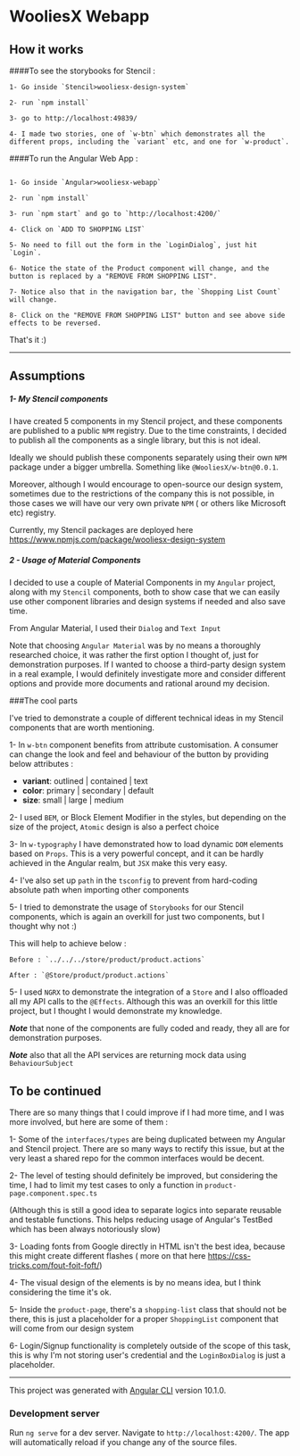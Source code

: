 # WooliesX Webapp


## How it works 

####To see the storybooks for Stencil : 

```
1- Go inside `Stencil>wooliesx-design-system`

2- run `npm install`

3- go to http://localhost:49839/

4- I made two stories, one of `w-btn` which demonstrates all the different props, including the `variant` etc, and one for `w-product`.

```

####To run the Angular Web App :

```

1- Go inside `Angular>wooliesx-webapp`

2- run `npm install`

3- run `npm start` and go to `http://localhost:4200/`

4- Click on `ADD TO SHOPPING LIST`

5- No need to fill out the form in the `LoginDialog`, just hit `Login`.
 
6- Notice the state of the Product component will change, and the button is replaced by a "REMOVE FROM SHOPPING LIST".

7- Notice also that in the navigation bar, the `Shopping List Count` will change. 

8- Click on the "REMOVE FROM SHOPPING LIST" button and see above side effects to be reversed.

```
That's it :) 

----
## Assumptions

##### 1- My Stencil components
 
I have created 5 components in my Stencil project, and these components are published to a public `NPM` registry.
Due to the time constraints, I decided to publish all the components as a single library, but this is not ideal.

Ideally we should publish these components separately using their own `NPM` package under a bigger umbrella.
Something like `@WooliesX/w-btn@0.0.1`.  

Moreover, although I would encourage to open-source our design system, sometimes due to the restrictions of the company this is not possible, in those cases we will have our very own private `NPM` ( or others like Microsoft etc) registry. 

Currently, my Stencil packages are deployed here https://www.npmjs.com/package/wooliesx-design-system

##### 2 - Usage of Material Components

I decided to use a couple of Material Components in my `Angular` project, along with my `Stencil` components, both to show case that we can easily use other component libraries and design systems if needed and also save time.

From Angular Material, I used their `Dialog` and `Text Input`

Note that choosing `Angular Material` was by no means a thoroughly researched choice, it was rather the first option I thought of, just for demonstration purposes.
If I wanted to choose a third-party design system in a real example, I would definitely investigate more and consider different options and provide more documents and rational around my decision. 
 

###The cool parts

I've tried to demonstrate a couple of different technical ideas in my Stencil components that are worth mentioning.

1- In `w-btn` component benefits from attribute customisation.
A consumer can change the look and feel and behaviour of the button by providing below attributes : 

* **variant**:    outlined  |   contained   |   text
* **color**:      primary   |   secondary   |   default
* **size**:       small     |   large       |   medium

2- I used `BEM`, or Block Element Modifier in the styles, but depending on the size of the project, `Atomic` design is also a perfect choice

3- In `w-typography` I have demonstrated how to load dynamic `DOM` elements based on `Props`. This is a very powerful concept, and it can be hardly achieved in the Angular realm, but `JSX` make this very easy. 

4- I've also set up `path` in the `tsconfig` to prevent from hard-coding absolute path when importing other components

5- I tried to demonstrate the usage of `Storybooks` for our Stencil components, which is again an overkill for just two components, but I thought why not :)   

This will help to achieve below :  
```
Before : `../../../store/product/product.actions`

After : `@Store/product/product.actions`
```

5- I used `NGRX` to demonstrate the integration of a `Store` and I also offloaded all my API calls to the `@Effects`.
Although this was an overkill for this little project, but I thought I would demonstrate my knowledge.


***Note*** that none of the components are fully coded and ready, they all are for demonstration purposes.  

***Note*** also that all the API services are returning mock data using `BehaviourSubject`   


## To be continued 

There are so many things that I could improve if I had more time, and I was more involved, but here are some of them : 

1- Some of the `interfaces/types` are being duplicated between my Angular and Stencil project. There are so many ways to rectify this issue, but at the very least a shared repo for the common interfaces would be decent. 

2- The level of testing should definitely be improved, but considering the time, I had to limit my test cases to only a function in `product-page.component.spec.ts`

(Although this is still a good idea to separate logics into separate reusable and testable functions. This helps reducing usage of Angular's TestBed which has been always notoriously slow)

3- Loading fonts from Google directly in HTML isn't the best idea, because this might create different flashes ( more on that here https://css-tricks.com/fout-foit-foft/) 

4- The visual design of the elements is by no means idea, but I think considering the time it's ok.  

5- Inside the `product-page`, there's a `shopping-list` class that should not be there, this is just a placeholder for a proper `ShoppingList` component that will come from our design system

6- Login/Signup functionality is completely outside of the scope of this task, this is why I'm not storing user's credential and the `LoginBoxDialog` is just a placeholder.

  
------
This project was generated with [Angular CLI](https://github.com/angular/angular-cli) version 10.1.0.
### Development server
Run `ng serve` for a dev server. Navigate to `http://localhost:4200/`. The app will automatically reload if you change any of the source files.
